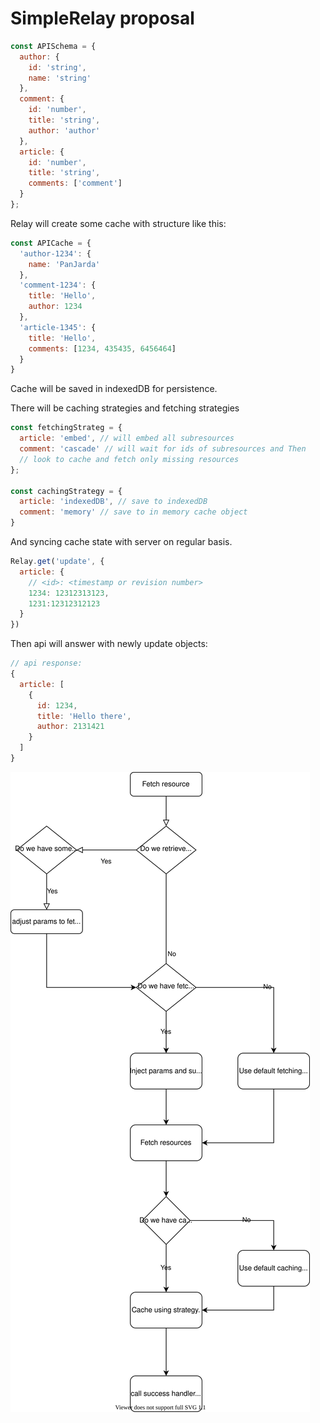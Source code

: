 # SimpleRelay proposal


```js
const APISchema = {
  author: {
    id: 'string',
    name: 'string'
  },
  comment: {
    id: 'number',
    title: 'string',
    author: 'author'
  },
  article: {
    id: 'number',
    title: 'string',
    comments: ['comment']
  }
};
```

Relay will create some cache with structure like this:


```js
const APICache = {
  'author-1234': {
    name: 'PanJarda'
  },
  'comment-1234': {
    title: 'Hello',
    author: 1234
  },
  'article-1345': {
    title: 'Hello',
    comments: [1234, 435435, 6456464]
  }
}
```

Cache will be saved in indexedDB for persistence.

There will be caching strategies and fetching strategies

```js
const fetchingStrateg = {
  article: 'embed', // will embed all subresources
  comment: 'cascade' // will wait for ids of subresources and Then
  // look to cache and fetch only missing resources
};

const cachingStrategy = {
  article: 'indexedDB', // save to indexedDB
  comment: 'memory' // save to in memory cache object
}
```

And syncing cache state with server on regular basis.

```js
Relay.get('update', {
  article: {
    // <id>: <timestamp or revision number>
    1234: 12312313123,
    1231:12312312123
  }
})
```

Then api will answer with newly update objects:

```js
// api response:
{
  article: [
    {
      id: 1234,
      title: 'Hello there',
      author: 2131421
    }
  ]
}
```

![flowchart](https://raw.githubusercontent.com/PanJarda/simple-relay/master/assets/SimpleRelay.svg)
